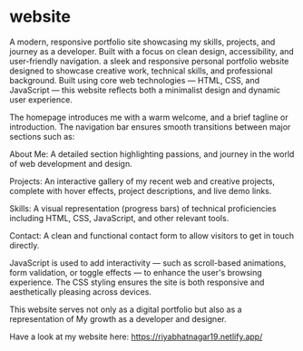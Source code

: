 # website
A modern, responsive portfolio site showcasing my skills, projects, and journey as a developer. Built with a focus on clean design, accessibility, and user-friendly navigation.
a sleek and responsive personal portfolio website designed to showcase creative work, technical skills, and professional background. Built using core web technologies — HTML, CSS, and JavaScript — this website reflects both a minimalist design and dynamic user experience.

The homepage introduces me with a warm welcome, and a brief tagline or introduction. The navigation bar ensures smooth transitions between major sections such as:

About Me: A detailed section highlighting passions, and journey in the world of web development and design.

Projects: An interactive gallery of my recent web and creative projects, complete with hover effects, project descriptions, and live demo links.

Skills: A visual representation (progress bars) of technical proficiencies including HTML, CSS, JavaScript, and other relevant tools.

Contact: A clean and functional contact form to allow visitors to get in touch directly.

JavaScript is used to add interactivity — such as scroll-based animations, form validation, or toggle effects — to enhance the user's browsing experience. The CSS styling ensures the site is both responsive and aesthetically pleasing across devices.

This website serves not only as a digital portfolio but also as a representation of My growth as a developer and designer.

Have a look at my website here:
https://riyabhatnagar19.netlify.app/
